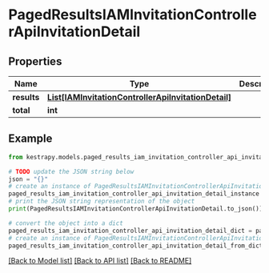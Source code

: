# PagedResultsIAMInvitationControllerApiInvitationDetail


## Properties

Name | Type | Description | Notes
------------ | ------------- | ------------- | -------------
**results** | [**List[IAMInvitationControllerApiInvitationDetail]**](IAMInvitationControllerApiInvitationDetail.md) |  | 
**total** | **int** |  | 

## Example

```python
from kestrapy.models.paged_results_iam_invitation_controller_api_invitation_detail import PagedResultsIAMInvitationControllerApiInvitationDetail

# TODO update the JSON string below
json = "{}"
# create an instance of PagedResultsIAMInvitationControllerApiInvitationDetail from a JSON string
paged_results_iam_invitation_controller_api_invitation_detail_instance = PagedResultsIAMInvitationControllerApiInvitationDetail.from_json(json)
# print the JSON string representation of the object
print(PagedResultsIAMInvitationControllerApiInvitationDetail.to_json())

# convert the object into a dict
paged_results_iam_invitation_controller_api_invitation_detail_dict = paged_results_iam_invitation_controller_api_invitation_detail_instance.to_dict()
# create an instance of PagedResultsIAMInvitationControllerApiInvitationDetail from a dict
paged_results_iam_invitation_controller_api_invitation_detail_from_dict = PagedResultsIAMInvitationControllerApiInvitationDetail.from_dict(paged_results_iam_invitation_controller_api_invitation_detail_dict)
```
[[Back to Model list]](../README.md#documentation-for-models) [[Back to API list]](../README.md#documentation-for-api-endpoints) [[Back to README]](../README.md)


